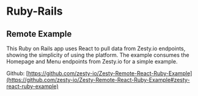 # Ruby-Rails

## Remote Example

This Ruby on Rails app uses React to pull data from Zesty.io endpoints, showing the simplicity of using the platform. The example consumes the Homepage and Menu endpoints from Zesty.io for a simple example.

Github: [https://github.com/zesty-io/Zesty-Remote-React-Ruby-Example](https://github.com/zesty-io/Zesty-Remote-React-Ruby-Example#zesty-react-ruby-example)

